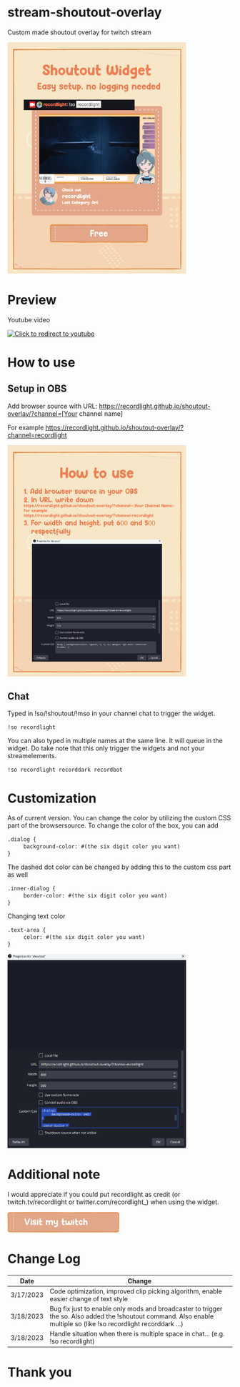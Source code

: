 # stream-shoutout-overlay
Custom made shoutout overlay for twitch stream


<img src="./documentation/image/promotion.jpg" width="400">


# Preview
Youtube video

[![Click to redirect to youtube](https://img.youtube.com/vi/YIm7S8_mzm4/0.jpg)](https://www.youtube.com/watch?v=YIm7S8_mzm4)

# How to use
## Setup in OBS
Add browser source with URL: 
https://recordlight.github.io/shoutout-overlay/?channel=[Your channel name]

For example https://recordlight.github.io/shoutout-overlay/?channel=recordlight

<img src="./documentation/image/instruction.jpg" width="400">

## Chat
Typed in !so/!shoutout/!mso in your channel chat to trigger the widget.
```
!so recordlight
```

You can also typed in multiple names at the same line. It will queue in the widget. Do take note that this only trigger the widgets and not your streamelements.
```
!so recordlight recorddark recordbot
```



# Customization
As of current version. You can change the color by utilizing the custom CSS part of the browsersource. To change the color of the box, you can add
```
.dialog {
     background-color: #(the six digit color you want)
}
```

The dashed dot color can be changed by adding this to the custom css part as well
```
.inner-dialog {
     border-color: #(the six digit color you want)
}
```

Changing text color 
```
.text-area {
     color: #(the six digit color you want)
}
```


<img src="./documentation/image/customization.png" width="400">

# Additional note
I would appreciate if you could put recordlight as credit (or twitch.tv/recordlight or twitter.com/recordlight_) when using the widget.

<a href="https://twitch.tv/recordlight" alt="my twitch channel"><img src="./documentation/image/visittwitch.png" width="250"></a>

# Change Log
| Date  | Change |
| ------------- | ------------- |
| 3/17/2023  | Code optimization, improved clip picking algorithm, enable easier change of text style  |
| 3/18/2023  | Bug fix just to enable only mods and broadcaster to trigger the so. Also added the !shoutout command. Also enable multiple so (like !so recordlight recorddark ...)  |
| 3/18/2023  | Handle situation when there is multiple space in chat... (e.g. !so         recordlight)  |

# Thank you